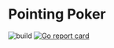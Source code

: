 # Pointing Poker

![build](https://github.com/tim-hilt/tempo/actions/workflows/ci.yml/badge.svg)
[![Go report card](https://goreportcard.com/badge/github.com/tim-hilt/tempo)](https://goreportcard.com/report/github.com/tim-hilt/tempo)
